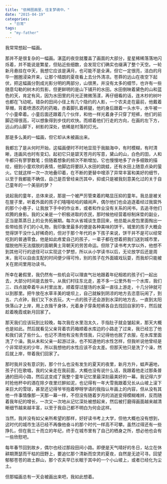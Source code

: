 ```yaml
---
title: "依稀图画里，往复梦魂中。"
date: "2015-04-19"
categories: 
  - "日常"
tags: 
  - "my-father"
---
```


我常常想起一幅画。

那并不是很复杂的一幅画。湛蓝的夜空就覆盖了画面的大部分，星星稀稀落落地闪烁着，并不能说是繁星，但贴近些细数，会发现它们确实也缀满了整个天空。一轮新月悬挂在中天，我想它应该是满月，也可能不是全满，但它一定很亮，洁白的月华一圈圈浸染开来，让那个晴朗的夏夜看上去分外清凉。苍莽的远山在夜空下起伏，把这幅画分割成光影分明的两部分，山很黑，并没有太多的细节，也许有一些随意勾勒的树木的剪影，但更鲜明的是山下铺开的水田。水田倒映着黛色的山和蓝色的天，肯定有风，因为水田里的月光正微微荡漾，再仔细看的话，连木杪的树叶也都在飞动呢。错杂的田间小径上有几个隐约的人影，一个农夫走在最前，他戴着草帽，背着喷洒农药的药箱，赤着脚扎着裤腿，他的身后跟着一头水牛，水牛被一个小童牵着。小童后面还跟着几个伙伴，和他一样光着身子只穿了短裤，他们的前脚迈得很高，可以想象得到步伐的欢快。而顺着他们行走的方向，在画的左下方，远山的山脚下，树影的深处，依稀是村落的灯光。

那是多么美的一幅画，但它却从未被画出来。

我都忘了是从何时开始，这幅画便时不时地显现于我脑海中，有时模糊，有时清晰，连画风也时有变幻。起初它只是碧天苍月的写意，黛山的山，白色的田，人和牛都只有寥寥数笔；但随着想象的频次不断增加，它也慢慢地多了许多细致的描绘，细到小童欢欣的表情，他脚边将要跃入水田的跳蛙，还有水田上随意点染的萤火。它就这样一次一次地叠印着，在不断的更替中增添了异常丰富和美好的细节，以至于我都能不确信，自己是否曾经亲历其中，抑或只是被我刻意美化过的关于自己童年的一个美丽的梦？

说起我的童年，总体来说，那是一个被严厉管束着的略显压抑的童年。我总是被关在屋子里，听着外面的孩子们嘻嘻哈哈的嬉闹声，偶尔他们也会追逐着经过我窗外的那个小巷子，让我放下手中的作业本，或者和作业没有关系的闲书，去追寻他们欢腾的身影。我的父亲是一个积极进取的农民，那时候他经营着棕制床垫的副业，正当是蒸蒸日上的业务拓展期。每次从省城谈生意回来，他总能从皮包里面掏出一些带给孩子们的小礼物，我印象里最多的便是各种美味的饼干。城里的孩子大概会觉得饼干没什么好稀奇的，但对于那个年代的乡下孩子来说，饼干并不是可以经常吃到的普通零食。他是如此疼爱自己的孩子，一辈子都在想着把我们送到城市里，摆脱他所无法摆脱的面朝黄土背朝天的劳苦命运。但除了读书考大学以外，他想不到其他可行的途径可以实现这个梦想，所以从小学读书以后，无论放学后还是周末，我可以自由支配的时间便少得可怜，别的孩子在外面嬉戏玩耍，而我却只能被关在房间里用功读书。

所幸在暑假里，我仍然有一些机会可以理直气壮地跟着年纪相若的孩子们一起出去，大部分时间是去放牛。从我们村往东北走，差不多一公里外有一个水库，我们三、四点就牵着牛从村里出发，顺着穿过屋场的水渠一直往上游走，十几分钟就可以到那里。把牛放在水草丰美的堤坝上，自己就躲到阴凉的地方去恣意玩闹了，到五、六点钟，我们又下水去玩，大一点的孩子还会游到水深的地方去，一直到太阳快落山才上岸，用上衣揩干身体，光着身子穿条短裤各自去找回自家的牛，然后就趁着晚霞或新月回家了。

那天我们应该玩到比较晚，每次我在水里泡太久，手指肚子就会皱起来，那天大概也是如此。然后就看见父亲背着农药箱顺着水库边的小路走了过来，我已经忘了他和我们说了些什么，也记不清他有没有责怪我，只记得他也脱了衣服，在水库里面洗了个澡。我从未和父亲一起游过泳，也不知道他的水性怎样，但我听说他曾经是个非常顽劣的少年，所以我想他的水性应该不会太差。但那天他只是洗了个澡，然后就上岸，带着我们回家了。

那时我并没有意识到，那个什么也没有发生的夏天的夜里，新月方升，蛙声遍地，孩子们在歌唱，我的父亲走在我前面，大概也没有说什么话，我跟着他走过那条普通的田间小路，然后这变成了我整个童年记忆里最深刻最美好的一幕。我记得六岁时抢他杯中的酒在除夕夜里烂醉如泥，也记得有一年大雪我跟着兄长从山坡上滚下来巨大的雪球，甚至还记得爷爷抱着咿呀学语的我指认年画上的内容，但从没有其他一件事情像那一天那一幕一样，不但没有随着岁月的消逝变得模糊难辨，反而随着我年纪的增长，一次又一次地从记忆深处被想起来，然后被打磨得画面越来越清晰细节越来越丰富，以至于我自己都不明白为何会这样。

当然，我并没有如父亲所希望的那样，好好读书考上大学，但他大概也没有想到，这时代的城市生活已经不再像他奋斗的那个时代一样高不可攀。虽然过得还有一些挣扎，但在我三十而立的年纪，终于在城市里有了自己的栖身之所，想必他也会有一些欣慰吧。

每年春节回到故乡，偶尔也经过那段田间小路。即便是天气晴好的冬日，站立在休耕期萧瑟而干枯的田野上，要追忆那个清新而空灵的夏夜，自然是无迹可寻。回望郁郁苍苍的故土群山，那个农夫早已长眠于其中的一个小山坡上，或者已经化为尘土。

但那幅画总有一天会被画出来吧，我如此想着。
